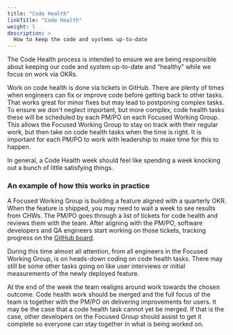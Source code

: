 ```yaml
---
title: "Code Health"
linkTitle: "Code Health"
weight: 5
description: >
  How to keep the code and systems up-to-date
---
```


The Code Health process is intended to ensure we are being responsible about keeping our code and system up-to-date and “healthy” while we focus on work via OKRs.

Work on code health is done via tickets in GitHub. There are plenty of times when engineers can fix or improve code before getting back to other tasks. That works great for minor fixes but may lead to postponing complex tasks. To ensure we don't neglect important, but more complex, code health tasks these will be scheduled by each PM/PO on each Focused Working Group. This allows the Focused Working Group to stay on track with their regular work, but then take on code health tasks when the time is right. It is important for each PM/PO to work with leadership to make time for this to happen.

In general, a Code Health week should feel like spending a week knocking out a bunch of little satisfying things.

### An example of how this works in practice

A Focused Working Group is building a feature aligned with a quarterly OKR. When the feature is shipped, you may need to wait a week to see results from CHWs. The PM/PO goes through a list of tickets for code health and reviews them with the team. After aligning with the PM/PO, software developers and QA engineers start working on those tickets, tracking progress on the [GitHub board](https://github.com/orgs/medic/projects/134/views/1).

During this time almost all attention, from all engineers in the Focused Working Group, is on heads-down coding on code health tasks. There may still be some other tasks going on like user interviews or initial measurements of the newly deployed feature.

At the end of the week the team realigns around work towards the chosen outcome. Code health work should be merged and the full focus of the team is together with the PM/PO on delivering improvements for users. It may be the case that a code health task cannot yet be merged. If that is the case, other developers on the Focused Group should assist to get it complete so everyone can stay together in what is being worked on.
